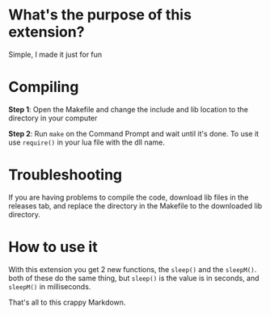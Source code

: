 # What's the purpose of this extension?
Simple, I made it just for fun

# Compiling
**Step 1**: Open the Makefile and change the include and lib location to the directory in your computer

**Step 2**: Run `make` on the Command Prompt and wait until it's done. To use it use `require()` in your lua file with the dll name.

# Troubleshooting
If you are having problems to compile the code, download lib files in the releases tab, and replace the directory in the Makefile to the downloaded lib directory.

# How to use it
With this extension you get 2 new functions, the `sleep()` and the `sleepM()`. both of these do the same thing, but `sleep()` is the value is in seconds, and `sleepM()` in milliseconds.

That's all to this crappy Markdown.

